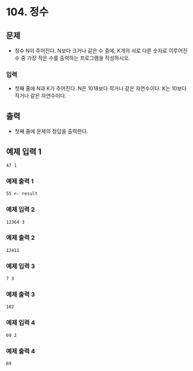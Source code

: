 # 104. 정수

## 문제
- 정수 N이 주어진다. N보다 크거나 같은 수 중에, K개의 서로 다른 숫자로 이루어진 수 중 가장 작은 수를 출력하는 프로그램을 작성하시오.

### 입력
- 첫째 줄에 N과 K가 주어진다. N은 1018보다 작거나 같은 자연수이다. K는 10보다 작거나 같은 자연수이다.

## 출력
- 첫째 줄에 문제의 정답을 출력한다.

## 예제 입력 1 
```
47 1
```
### 예제 출력 1 
```
55 <- result
```
### 예제 입력 2 
```
12364 3
```
### 예제 출력 2 
```
12411
```
### 예제 입력 3 
```
7 3
```
### 예제 출력 3 
```
102
```
### 예제 입력 4
```
69 2
```
### 예제 출력 4 
```
69
```

